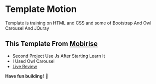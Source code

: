 # Template Motion

Template is training on HTML and CSS and some of Bootstrap And Owl Carousel And JQuray

## This Template From [Mobirise](https://mobirise.com/html-templates/)

- Second Project Use Js After Starting Learn It
- I Used Owl Carousel
- [Live Review](https://raw.githack.com/sonsalem/MotionM5/main/Motion.html)

**Have fun building!** 🚀
